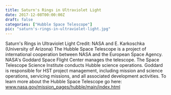 ```yaml
---
title: Saturn's Rings in Ultraviolet Light
date: 2017-12-08T00:00:00Z
draft: false
categories: ["Hubble Space Telescope"]
pic: "saturn's-rings-in-ultraviolet-light.jpg"
---
```

Saturn's Rings in Ultraviolet Light  Credit: NASA and E. Karkoschka (University of Arizona)  The Hubble Space Telescope is a project of international cooperation between NASA and the European Space Agency. NASA's Goddard Space Flight Center manages the telescope. The Space Telescope Science Institute conducts Hubble science operations.  Goddard is responsible for HST project management, including mission and science operations, servicing missions, and all associated development activities.  To learn more about the Hubble Space Telescope go here:  <a href="http://www.nasa.gov/mission_pages/hubble/main/index.html" rel="nofollow">www.nasa.gov/mission_pages/hubble/main/index.html</a>